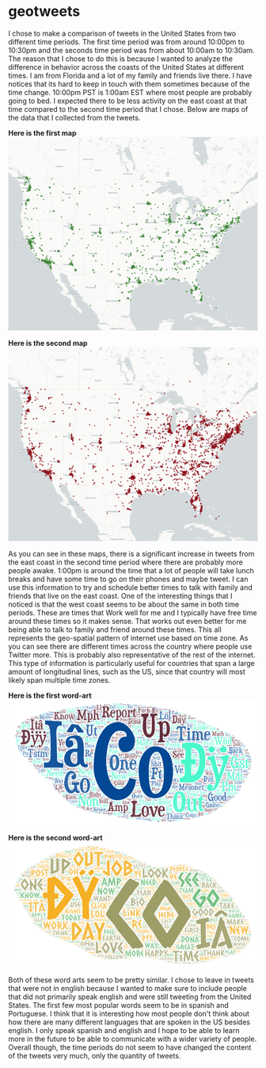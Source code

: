 # geotweets

I chose to make a comparison of tweets in the United States from two different time periods. The first time period was from around 10:00pm to 10:30pm and the seconds time period was from about 10:00am to 10:30am. The reason that I chose to do this is because I wanted to analyze the difference in behavior across the coasts of the United States at different times. I am from Florida and a lot of my family and friends live there. I have notices that its hard to keep in touch with them sometimes because of the time change. 10:00pm PST is 1:00am EST where most people are probably going to bed. I expected there to be less activity on the east coast at that time compared to the second time period that I chose. Below are maps of the data that I collected from the tweets.

**Here is the first map**
![](./img/geotweets-map-1.png)

**Here is the second map**
![](./img/geotweets-map-2.png)

As you can see in these maps, there is a significant increase in tweets from the east coast in the second time period where there are probably more people awake. 1:00pm is around the time that a lot of people will take lunch breaks and have some time to go on their phones and maybe tweet. I can use this information to try and schedule better times to talk with family and friends that live on the east coast.
One of the interesting things that I noticed is that the west coast seems to be about the same in both time periods. These are times that Work well for me and I typically have free time around these times so it makes sense. That works out even better for me being able to talk to family and friend around these times.
This all represents the geo-spatial pattern of internet use based on time zone. As you can see there are different times across the country where people use Twitter more. This is probably also representative of the rest of the internet. This type of information is particularly useful for countries that span a large amount of longitudinal lines, such as the US, since that country will most likely span multiple time zones.

**Here is the first word-art**
![](./img/geotweets-word-art-1.png)

**Here is the second word-art**
![](./img/geotweets-word-art-2.png)

Both of these word arts seem to be pretty similar. I chose to leave in tweets that were not in english because I wanted to make sure to include people that did not primarily speak english and were still tweeting from the United States. The first few most popular words seem to be in spanish and Portuguese. I think that it is interesting how most people don't think about how there are many different languages that are spoken in the US besides english. I only speak spanish and english and I hope to be able to learn more in the future to be able to communicate with a wider variety of people. Overall though, the time periods do not seem to have changed the content of the tweets very much, only the quantity of tweets.

